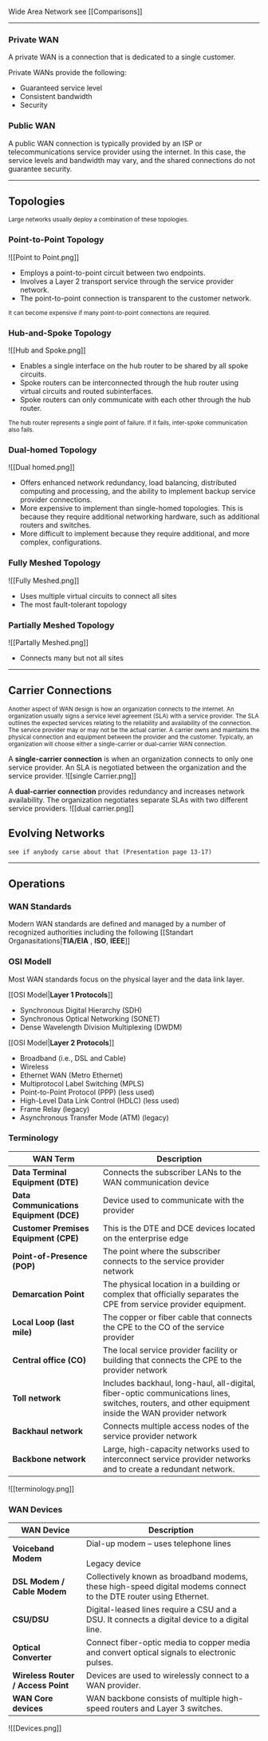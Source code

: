 Wide Area Network
see [[Comparisons]]

---
### Private WAN
A private WAN is a connection that is dedicated to a single customer.

Private WANs provide the following:
- Guaranteed service level
- Consistent bandwidth
- Security

### Public WAN
A public WAN connection is typically provided by an ISP or telecommunications service provider using the internet. In this case, the service levels and bandwidth may vary, and the shared connections do not guarantee security.

---
## Topologies

<small>
Large networks usually deploy a combination of these topologies.
</small>

### Point-to-Point Topology
![[Point to Point.png]]
- Employs a point-to-point circuit between two endpoints.
- Involves a Layer 2 transport service through the service provider network.
- The point-to-point connection is transparent to the customer network.

<small>
It can become expensive if many point-to-point connections are required.
</small>

### Hub-and-Spoke Topology
![[Hub and Spoke.png]]
- Enables a single interface on the hub router to be shared by all spoke circuits.
- Spoke routers can be interconnected through the hub router using virtual circuits and routed subinterfaces.
- Spoke routers can only communicate with each other through the hub router.

<small>
The hub router represents a single point of failure. If it fails, inter-spoke communication also fails.
</small>

### Dual-homed Topology
![[Dual homed.png]]

- Offers enhanced network redundancy, load balancing, distributed computing and processing, and the ability to implement backup service provider connections.
- More expensive to implement than single-homed topologies. This is because they require additional networking hardware, such as additional routers and switches.
- More difficult to implement because they require additional, and more complex, configurations.

### Fully Meshed Topology
![[Fully Meshed.png]]
- Uses multiple virtual circuits to connect all sites
- The most fault-tolerant topology

### Partially Meshed Topology
![[Partally Meshed.png]]
- Connects many but not all sites

---
## Carrier Connections
<small>
Another aspect of WAN design is how an organization connects to the internet. An organization usually signs a service level agreement (SLA) with a service provider. The SLA outlines the expected services relating to the reliability and availability of the connection.    
</small>

<small>
The service provider may or may not be the actual carrier. A carrier owns and maintains the physical connection and equipment between the provider and the customer. Typically, an organization will choose either a single-carrier or dual-carrier WAN connection.
</small>

A **single-carrier connection** is when an organization connects to only one service provider. An SLA is negotiated between the organization and the service provider.
![[single Carrier.png]]

A **dual-carrier connection** provides redundancy and increases network availability. The organization negotiates separate SLAs with two different service providers.
![[dual carrier.png]]

## Evolving Networks
```
see if anybody carse about that (Presentation page 13-17)
``` 

---
## Operations
### WAN Standards
Modern WAN standards are defined and managed by a number of recognized authorities including the following
[[Standart Organasitations|**TIA/EIA** , **ISO**, **IEEE**]]

### OSI Modell
Most WAN standards focus on the physical layer and the data link layer.

[[OSI Model|**Layer 1 Protocols**]]
- Synchronous Digital Hierarchy (SDH)
- Synchronous Optical Networking (SONET)
- Dense Wavelength Division Multiplexing (DWDM)

[[OSI Model|**Layer 2 Protocols**]]
- Broadband (i.e., DSL and Cable)
- Wireless
- Ethernet WAN (Metro Ethernet)
- Multiprotocol Label Switching (MPLS)
- Point-to-Point Protocol (PPP) (less used)
- High-Level Data Link Control (HDLC) (less used)
- Frame Relay (legacy)
- Asynchronous Transfer Mode (ATM) (legacy)

### Terminology

| WAN Term                                | Description                                                                                                                                         |
| --------------------------------------- | --------------------------------------------------------------------------------------------------------------------------------------------------- |
| **Data Terminal Equipment (DTE)**       | Connects the subscriber LANs to the WAN communication device                                                                                        |
| **Data Communications Equipment (DCE)** | Device used to communicate with the provider                                                                                                        |
| **Customer Premises Equipment (CPE)**   | This is the DTE and DCE devices located on the enterprise edge                                                                                      |
| **Point-of-Presence (POP)**             | The point where the subscriber connects to the service provider network                                                                             |
| **Demarcation Point**                   | The physical location in a building or complex that officially separates the CPE from service provider equipment.                                   |
| **Local Loop (last mile)**              | The copper or fiber cable that connects the CPE to the CO of the service provider                                                                   |
| **Central office (CO)**                 | The local service provider facility or building that connects the CPE to the provider network                                                       |
| **Toll network**                        | Includes backhaul, long-haul, all-digital, fiber-optic communications lines, switches, routers, and other equipment inside the WAN provider network |
| **Backhaul network**                    | Connects multiple access nodes of the service provider network                                                                                      |
| **Backbone network**                    | Large, high-capacity networks used to interconnect service provider networks and to create a redundant network.                                     |
![[terminology.png]]

### WAN Devices

| **WAN Device**                     | **Description**                                                                                                   |
| ---------------------------------- | ----------------------------------------------------------------------------------------------------------------- |
| **Voiceband Modem**                | Dial-up modem – uses telephone lines<br>    <br>Legacy device                                                     |
| **DSL Modem / Cable Modem**        | Collectively known as broadband modems, these high-speed digital modems connect to the DTE router using Ethernet. |
| **CSU/DSU**                        | Digital-leased lines require a CSU and a DSU. It connects a digital device to a digital line.                     |
| **Optical Converter**              | Connect fiber-optic media to copper media and convert optical signals to electronic pulses.                       |
| **Wireless Router / Access Point** | Devices are used to wirelessly connect to a WAN provider.                                                         |
| **WAN Core devices**               | WAN backbone consists of multiple high-speed routers and Layer 3 switches.                                        |

![[Devices.png]]